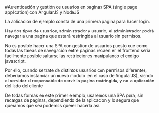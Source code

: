 #Autenticación y gestión de usuarios en paginas SPA (single page application) con AngularJS y NodeJS

La aplicación de ejemplo consta de una primera pagina para hacer login.

Hay dos tipos de usuarios, administrador y usuario, el administrador podrá 
navegar a una pagina que estará restringida al usuario sin permisos.

No es posible hacer una SPA con gestion de usuarios puesto que como todas las 
tareas de navegación entre paginas recaen en el frontend sería facilmente posible 
saltarse las restricciones manipulando el codigo javascript.

Por ello, cuando se trate de distintos usuarios con permisos diferentes, deberiamos
instanciar un nuevo modulo (en el caso de AngularJS), siendo el servidor el responsable
de servir la pagina restringida, y no la aplicación del lado del cliente.

De todas formas en este primer ejemplo, usaremos una SPA pura, sin recargas de 
paginas, dependiendo de la aplicacion y lo segura que queramos que sea podemos 
querer hacerla así.

